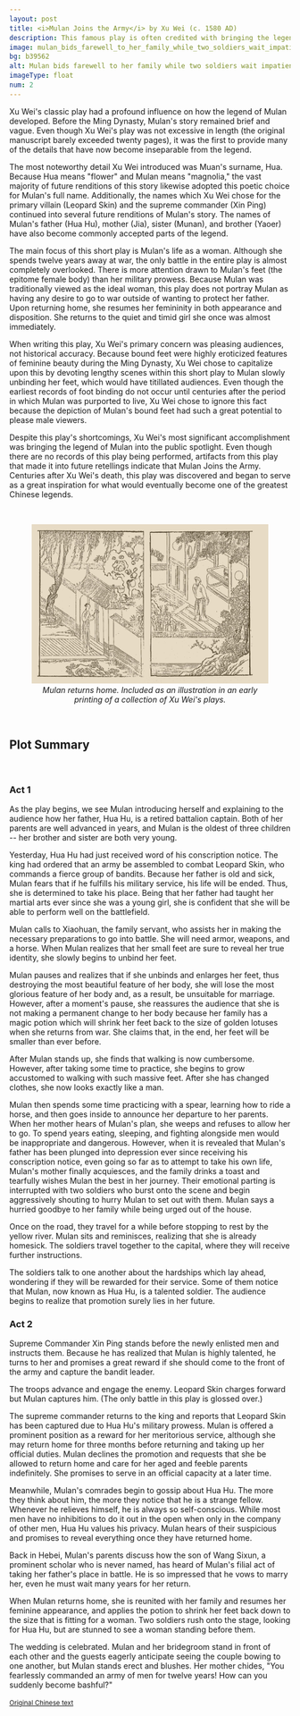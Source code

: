 ```yaml
---
layout: post
title: <i>Mulan Joins the Army</i> by Xu Wei (c. 1580 AD)
description: This famous play is often credited with bringing the legend of Mulan into the public spotlight.
image: mulan_bids_farewell_to_her_family_while_two_soldiers_wait_impatiently.jpg
bg: b39562
alt: Mulan bids farewell to her family while two soldiers wait impatiently. Included as an illustration in a late woodblock reprinting of a collection of Xu Wei’s plays (Public domain).
imageType: float
num: 2
---
```


Xu Wei's classic play had a profound influence on how the legend of Mulan developed. Before the Ming Dynasty, Mulan's story remained brief and vague. Even though Xu Wei's play was not excessive in length (the original manuscript barely exceeded twenty pages), it was the first to provide many of the details that have now become inseparable from the legend.

The most noteworthy detail Xu Wei introduced was Muan's surname, Hua. Because Hua means "flower" and Mulan means "magnolia," the vast majority of future renditions of this story likewise adopted this poetic choice for Mulan's full name. Additionally, the names which Xu Wei chose for the primary villain (Leopard Skin) and the supreme commander (Xin Ping) continued into several future renditions of Mulan's story. The names of Mulan's father (Hua Hu), mother (Jia), sister (Munan), and brother (Yaoer) have also become commonly accepted parts of the legend.

The main focus of this short play is Mulan's life as a woman. Although she spends twelve years away at war, the only battle in the entire play is almost completely overlooked. There is more attention drawn to Mulan's feet (the epitome female body) than her military prowess. Because Mulan was traditionally viewed as the ideal woman, this play does not portray Mulan as having any desire to go to war outside of wanting to protect her father. Upon returning home, she resumes her femininity in both appearance and disposition. She returns to the quiet and timid girl she once was almost immediately.

When writing this play, Xu Wei's primary concern was pleasing audiences, not historical accuracy. Because bound feet were highly eroticized features of feminine beauty during the Ming Dynasty, Xu Wei chose to capitalize upon this by devoting lengthy scenes within this short play to Mulan slowly unbinding her feet, which would have titillated audiences. Even though the earliest records of foot binding do not occur until centuries after the period in which Mulan was purported to live, Xu Wei chose to ignore this fact because the depiction of Mulan's bound feet had such a great potential to please male viewers.

Despite this play's shortcomings, Xu Wei's most significant accomplishment was bringing the legend of Mulan into the public spotlight. Even though there are no records of this play being performed, artifacts from this play that made it into future retellings indicate that Mulan Joins the Army. Centuries after Xu Wei's death, this play was discovered and began to serve as a great inspiration for what would eventually become one of the greatest Chinese legends.

<br />
<figure>
<img class="fillimg" src="/assets/images/articles/mulan_returns_home.jpg" alt="Mulan returns home. Included as an illustration in an early woodblock printing of a collection of Xu Wei's plays" />
<figcaption style="text-align: center;"><i>Mulan returns home. Included as an illustration in an early printing of a collection of Xu Wei's plays.</i></figcaption></figure>
<br />

<h2>Plot Summary</h2>
<br />
<h3>Act 1</h3>
As the play begins, we see Mulan introducing herself and explaining to the audience how her father, Hua Hu, is a retired battalion captain. Both of her parents are well advanced in years, and Mulan is the oldest of three children -- her brother and sister are both very young.

Yesterday, Hua Hu had just received word of his conscription notice. The king had ordered that an army be assembled to combat Leopard Skin, who commands a fierce group of bandits. Because her father is old and sick, Mulan fears that if he fulfills his military service, his life will be ended. Thus, she is determined to take his place. Being that her father had taught her martial arts ever since she was a young girl, she is confident that she will be able to perform well on the battlefield.

Mulan calls to Xiaohuan, the family servant, who assists her in making the necessary preparations to go into battle. She will need armor, weapons, and a horse. When Mulan realizes that her small feet are sure to reveal her true identity, she slowly begins to unbind her feet.

Mulan pauses and realizes that if she unbinds and enlarges her feet, thus destroying the most beautiful feature of her body, she will lose the most glorious feature of her body and, as a result, be unsuitable for marriage. However, after a moment's pause, she reassures the audience that she is not making a permanent change to her body because her family has a magic potion which will shrink her feet back to the size of golden lotuses when she returns from war. She claims that, in the end, her feet will be smaller than ever before.

After Mulan stands up, she finds that walking is now cumbersome. However, after taking some time to practice, she begins to grow accustomed to walking with such massive feet. After she has changed clothes, she now looks exactly like a man.

Mulan then spends some time practicing with a spear, learning how to ride a horse, and then goes inside to announce her departure to her parents. When her mother hears of Mulan's plan, she weeps and refuses to allow her to go. To spend years eating, sleeping, and fighting alongside men would be inappropriate and dangerous. However, when it is revealed that Mulan's father has been plunged into depression ever since receiving his conscription notice, even going so far as to attempt to take his own life, Mulan's mother finally acquiesces, and the family drinks a toast and tearfully wishes Mulan the best in her journey. Their emotional parting is interrupted with two soldiers who burst onto the scene and begin aggressively shouting to hurry Mulan to set out with them. Mulan says a hurried goodbye to her family while being urged out of the house.

Once on the road, they travel for a while before stopping to rest by the yellow river. Mulan sits and reminisces, realizing that she is already homesick. The soldiers travel together to the capital, where they will receive further instructions.

The soldiers talk to one another about the hardships which lay ahead, wondering if they will be rewarded for their service. Some of them notice that Mulan, now known as Hua Hu, is a talented soldier. The audience begins to realize that promotion surely lies in her future.
<br />

<h3>Act 2</h3>
Supreme Commander Xin Ping stands before the newly enlisted men and instructs them. Because he has realized that Mulan is highly talented, he turns to her and promises a great reward if she should come to the front of the army and capture the bandit leader.

The troops advance and engage the enemy. Leopard Skin charges forward but Mulan captures him. (The only battle in this play is glossed over.)

The supreme commander returns to the king and reports that Leopard Skin has been captured due to Hua Hu's military prowess. Mulan is offered a prominent position as a reward for her meritorious service, although she may return home for three months before returning and taking up her official duties. Mulan declines the promotion and requests that she be allowed to return home and care for her aged and feeble parents indefinitely. She promises to serve in an official capacity at a later time.

Meanwhile, Mulan's comrades begin to gossip about Hua Hu. The more they think about him, the more they notice that he is a strange fellow. Whenever he relieves himself, he is always so self-conscious. While most men have no inhibitions to do it out in the open when only in the company of other men, Hua Hu values his privacy. Mulan hears of their suspicious and promises to reveal everything once they have returned home.

Back in Hebei, Mulan's parents discuss how the son of Wang Sixun, a prominent scholar who is never named, has heard of Mulan's filial act of taking her father's place in battle. He is so impressed that he vows to marry her, even he must wait many years for her return.

When Mulan returns home, she is reunited with her family and resumes her feminine appearance, and applies the potion to shrink her feet back down to the size that is fitting for a woman. Two soldiers rush onto the stage, looking for Hua Hu, but are stunned to see a woman standing before them.

The wedding is celebrated. Mulan and her bridegroom stand in front of each other and the guests eagerly anticipate seeing the couple bowing to one another, but Mulan stands erect and blushes. Her mother chides, "You fearlessly commanded an army of men for twelve years! How can you suddenly become bashful?"

<small><a href="https://archive.org/details/02111248.cn/page/n64">Original Chinese text</a></small>
